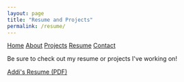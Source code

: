 ```yaml
---
layout: page
title: "Resume and Projects"
permalink: /resume/
---
```

<link rel="stylesheet" href="/style.css">


<nav>
  <a href="/">Home</a>
  <a href="/about/">About</a>
  <a href="/projects/">Projects</a>
  <a href="/resume.pdf">Resume</a>
  <a href="/contact/">Contact</a>
</nav>


Be sure to check out my resume or projects I've working on!

[Addi's Resume (PDF)](/resume.pdf)
